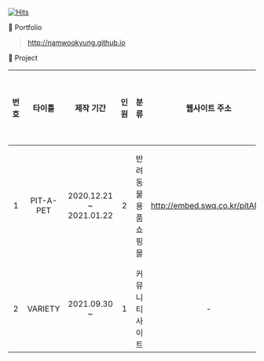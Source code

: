[![Hits](https://hits.seeyoufarm.com/api/count/incr/badge.svg?url=https%3A%2F%2Fgithub.com%2Fnamwookyung&count_bg=%23FFC000&title_bg=%23555555&icon=&icon_color=%23E7E7E7&title=hits&edge_flat=false)](https://hits.seeyoufarm.com)

🌱 Portfolio
 > <http://namwookyung.github.io>

🌱 Project

| 번호 | 타이틀 | 제작 기간 | 인원 | 분류 | 웹사이트 주소 | 향후 추가 기능 |
|:---:|:---:|:---:|:---:|:---:|:---:|:---:|
| 1 | PIT-A-PET | 2020.12.21 ~ 2021.01.22 | 2 | 반려동물 용품 쇼핑몰 | http://embed.swq.co.kr/pitAPet | 장바구니 상품 결제 기능 |
| 2 | VARIETY | 2021.09.30 ~ | 1 | 커뮤니티 사이트 | - | - |

<!--
**namwookyung/namwookyung** is a ✨ _special_ ✨ repository because its `README.md` (this file) appears on your GitHub profile.

Here are some ideas to get you started:

- 🔭 I’m currently working on ...
- 🌱 I’m currently learning ...
- 👯 I’m looking to collaborate on ...
- 🤔 I’m looking for help with ...
- 💬 Ask me about ...
- 📫 How to reach me: ...
- 😄 Pronouns: ...
- ⚡ Fun fact: ...
-->
